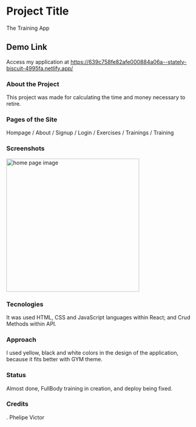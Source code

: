 # Project Title

The Training App

## Demo Link

Access my application at https://639c758fe82afe000884a06a--stately-biscuit-4995fa.netlify.app/

### About the Project

This project was made for calculating the time and money necessary to retire.

### Pages of the Site

Hompage / About / Signup / Login / Exercises / Trainings / Training

### Screenshots

<img src="/home/phelipe66/Desktop/homepagetrainingapp.jpeg" alt="home page image" width="350" title="home page">

### Tecnologies

It was used HTML, CSS and JavaScript languages within React; and Crud Methods within API.

### Approach

I used yellow, black and white colors in the design of the application, because it fits better with GYM theme.

### Status

Almost done, FullBody training in creation, and deploy being fixed.

### Credits

. Phelipe Victor